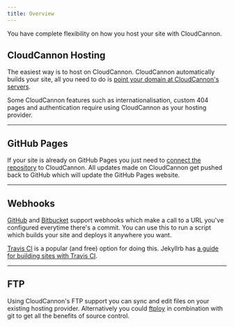```yaml
---
title: Overview
---
```


You have complete flexibility on how you host your site with CloudCannon.

## CloudCannon Hosting

The easiest way is to host on CloudCannon. CloudCannon automatically builds your site, all you need to do is [point your domain at CloudCannon's servers](/domains/custom-domains/).

Some CloudCannon features such as internationalisation, custom 404 pages and authentication require using CloudCannon as your hosting provider.

---

## GitHub Pages

If your site is already on GitHub Pages you just need to [connect the repository](/syncing/github/) to CloudCannon. All updates made on CloudCannon get pushed back to GitHub which will update the GitHub Pages website.

---

## Webhooks

[GitHub](https://developer.github.com/webhooks/) and [Bitbucket](https://confluence.atlassian.com/display/BITBUCKET/Manage+Webhooks) support webhooks which make a call to a URL you've configured everytime there's a commit. You can use this to run a script which builds your site and deploys it anywhere you want.

[Travis CI](http://jekyllrb.com/docs/continuous-integration/) is a popular (and free) option for doing this. Jekyllrb has [a guide for building sites with Travis CI](http://jekyllrb.com/docs/continuous-integration/).

---

## FTP

Using CloudCannon's FTP support you can sync and edit files on your existing hosting provider.  Alternatively you could [ftploy](https://ftploy.com/) in combination with git to get all the benefits of source control.
